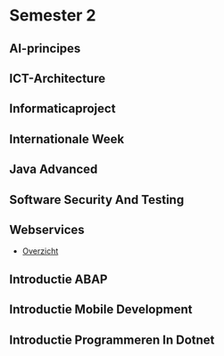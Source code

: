 # Semester 2

## AI-principes

## ICT-Architecture

## Informaticaproject

## Internationale Week

## Java Advanced

## Software Security And Testing

## Webservices

- [Overzicht](vakken/Uitdovend_J2/Webservices/algemeen.md)

## Introductie ABAP

## Introductie Mobile Development

## Introductie Programmeren In Dotnet
